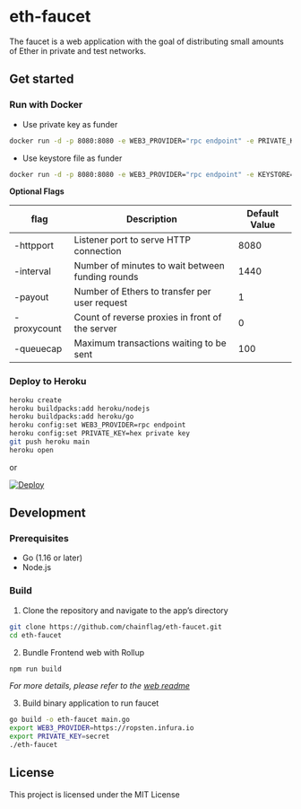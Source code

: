 # eth-faucet
The faucet is a web application with the goal of distributing small amounts of Ether in private and test networks.

## Get started

### Run with Docker

* Use private key as funder
```bash
docker run -d -p 8080:8080 -e WEB3_PROVIDER="rpc endpoint" -e PRIVATE_KEY="hex private key" chainflag/eth-faucet -httpport 8080
```

* Use keystore file as funder
```bash
docker run -d -p 8080:8080 -e WEB3_PROVIDER="rpc endpoint" -e KEYSTORE="keystore path" -e PASSWORD="keystore pass" -v `pwd`/keystore:/app/keystore chainflag/eth-faucet -httpport 8080
```

**Optional Flags**

| flag        | Description                                      | Default Value
| ----------- | ------------------------------------------------ | -------------
| -httpport    | Listener port to serve HTTP connection           | 8080
| -interval   | Number of minutes to wait between funding rounds | 1440
| -payout     | Number of Ethers to transfer per user request    | 1
| -proxycount | Count of reverse proxies in front of the server  | 0
| -queuecap   | Maximum transactions waiting to be sent          | 100

### Deploy to Heroku

```bash
heroku create
heroku buildpacks:add heroku/nodejs
heroku buildpacks:add heroku/go
heroku config:set WEB3_PROVIDER=rpc endpoint
heroku config:set PRIVATE_KEY=hex private key
git push heroku main
heroku open
```

or

[![Deploy](https://www.herokucdn.com/deploy/button.png)](https://heroku.com/deploy)

## Development

### Prerequisites

* Go (1.16 or later)
* Node.js

### Build

1. Clone the repository and navigate to the app’s directory
```bash
git clone https://github.com/chainflag/eth-faucet.git
cd eth-faucet
```

2. Bundle Frontend web with Rollup
```bash
npm run build
```
_For more details, please refer to the [web readme](https://github.com/chainflag/eth-faucet/blob/main/web/README.md)_  

3. Build binary application to run faucet
```bash
go build -o eth-faucet main.go
export WEB3_PROVIDER=https://ropsten.infura.io
export PRIVATE_KEY=secret
./eth-faucet
```

## License

This project is licensed under the MIT License

